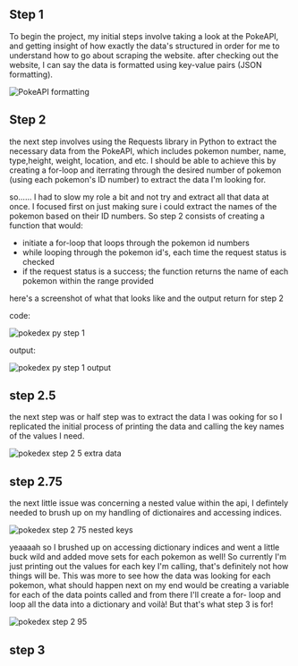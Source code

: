 ## Step 1
To begin the project, my initial steps involve taking a look at the PokeAPI, and getting insight of how exactly the data's structured in order for me to understand how to go about scraping the website. after checking out the website, I can say the data is formatted using key-value pairs (JSON formatting).

![PokeAPI formatting](https://github.com/user-attachments/assets/fc621132-24ed-44cd-a2ab-0e4718b317fd)

## Step 2
the next step involves using the Requests library in Python to extract the necessary data from the PokeAPI, which includes pokemon number, name, type,height, weight, location, and etc. I should be able to achieve this by creating a for-loop and iterrating through the desired number of pokemon (using each pokemon's ID number) to extract the data I'm looking for. 

so......
I had to slow my role a bit and not try and extract all that data at once. I focused first on just making sure i could extract the names of the pokemon based on their ID numbers.
So step 2 consists of creating a function that would:
- initiate a for-loop that loops through the pokemon id numbers
- while looping through the pokemon id's, each time the request status is checked
- if the request status is a success; the function returns the name of each pokemon within the range provided 

here's a screenshot of what that looks like and the output return for step 2

code:

![pokedex py step 1](https://github.com/user-attachments/assets/799ed154-6c7d-4e2a-ba91-2ff9399e47a9)

output:

![pokedex py step 1 output](https://github.com/user-attachments/assets/7f716cba-f455-46fa-b84c-efd6e6c1c859)

## step 2.5
the next step was or half step was to extract the data I was ooking for so I replicated the initial process of printing the data and calling the key names of the  values I need.
 
![pokedex step 2 5 extra data](https://github.com/user-attachments/assets/3feb9e5c-2b26-4e63-8f6d-6b5d49eed4fe)


 ## step 2.75
 the next little issue was concerning a nested value within the api, I defintely needed to brush up on my handling of dictionaires and  accessing indices.

 ![pokedex step 2 75 nested keys](https://github.com/user-attachments/assets/8350afe7-45d6-497d-a9b4-b8abcc8bd052)
 

yeaaaah so I brushed up on accessing dictionary indices and went a little buck wild and added move sets for each pokemon as well! So currently I'm just printing out the values for each key I'm calling, that's definitely not how things will be. This was more to see how the data was looking for each pokemon, what should happen next on my end would be creating a variable for each of the data points called and from there I'll create a for- loop and loop all the data into a dictionary and voilà!  But that's what step 3 is for!

![pokedex step 2 95](https://github.com/user-attachments/assets/f409464d-b992-44ba-9bbe-640253daf593)


## step 3






 
